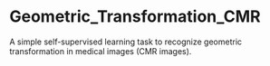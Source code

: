# Geometric_Transformation_CMR
A simple self-supervised learning task to recognize geometric transformation in medical images (CMR images).
